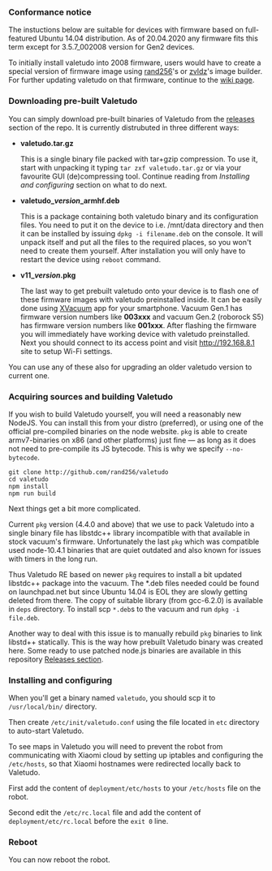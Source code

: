 ### Conformance notice

The instuctions below are suitable for devices with firmware based on full-featured
Ubuntu 14.04 distribution. As of 20.04.2020 any firmware fits this term except
for 3.5.7_002008 version for Gen2 devices.

To initially install valetudo into 2008 firmware, users would have to create a special
version of firmware image using [rand256](https://github.com/rand256/vacuum)'s or [zvldz](https://github.com/zvldz/vacuum)'s image builder.
For further updating valetudo on that firmware, continue to the [wiki page](https://github.com/rand256/valetudo/wiki/Updating-valetudo-binary-on-2008-firmware).

### Downloading pre-built Valetudo

You can simply download pre-built binaries of Valetudo from the
[releases](https://github.com/rand256/valetudo/releases) section of the repo.
It is currently distrubuted in three different ways:

* **valetudo.tar.gz**

   This is a single binary file packed with tar+gzip compression. To use it,
   start with unpacking it typing `tar zxf valetudo.tar.gz` or via your favourite
   GUI (de)compressing tool. Continue reading from *Installing and configuring*
   section on what to do next.

* **valetudo_**_**version**_**_armhf.deb**

   This is a package containing both valetudo binary and its configuration files. 
   You need to put it on the device to i.e. /mnt/data directory and then it can be
   installed by issuing `dpkg -i filename.deb` on the console. 
   It will unpack itself and put all the files to the required places, so you won't
   need to create them yourself. After installation you will only have to restart
   the device using `reboot` command.

* **v11_**_**version**_**.pkg**

   The last way to get prebuilt valetudo onto your device is to flash one of these firmware
   images with valetudo preinstalled inside. It can be easily done using
   [XVacuum](https://forum.xda-developers.com/android/apps-games/app-xvacuum-firmware-xiaomi-vacuum-t3896526)
   app for your smartphone. Vacuum Gen.1 has firmware version numbers like **003xxx** and vacuum Gen.2
   (roborock S5) has firmware version numbers like **001xxx**. After flashing the firmware you will
   immediately have working device with valetudo preinstalled. Next you should connect
   to its access point and visit http://192.168.8.1 site to setup Wi-Fi settings.

You can use any of these also for upgrading an older valetudo version to current one.

### Acquiring sources and building Valetudo

If you wish to build Valetudo yourself, you will need a reasonably new NodeJS.
You can install this from your distro (preferred), or using one of the official
pre-compiled binaries on the node website. `pkg` is able to create armv7-binaries
on x86 (and other platforms) just fine — as long as it does not need to pre-compile
its JS bytecode. This is why we specify `--no-bytecode`.
```
git clone http://github.com/rand256/valetudo
cd valetudo
npm install
npm run build
```

Next things get a bit more complicated.

Current `pkg` version (4.4.0 and above) that we use to pack Valetudo into a single
binary file has libstdc++ library incompatible with that available in stock vacuum's
firmware. Unfortunately the last `pkg` which was compatible used node-10.4.1 binaries
that are quiet outdated and also known for issues with timers in the long run.

Thus Valetudo RE based on newer `pkg` requires to install a bit updated libstdc++ package
into the vacuum. The *.deb files needed could be found on launchpad.net
but since Ubuntu 14.04 is EOL they are slowly getting deleted from there.
The copy of suitable library (from gcc-6.2.0) is available in `deps` directory.
To install scp `*.deb`s to the vacuum and run `dpkg -i file.deb`.

Another way to deal with this issue is to manually rebuild `pkg` binaries to link
libstd++ statically. This is the way how prebuilt Valetudo binary was created here.
Some ready to use patched node.js binaries are available in this repository [Releases section](https://github.com/rand256/valetudo/releases).

### Installing and configuring

When you'll get a binary named `valetudo`, you should scp it to `/usr/local/bin/` directory.

Then create `/etc/init/valetudo.conf` using the file located in `etc` directory to auto-start Valetudo.

To see maps in Valetudo you will need to prevent the robot from communicating with
Xiaomi cloud by setting up iptables and configuring the `/etc/hosts`, so that
Xiaomi hostnames were redirected locally back to Valetudo.

First add the content of `deployment/etc/hosts` to your `/etc/hosts`
file on the robot.

Second edit the `/etc/rc.local` file and add the content of
`deployment/etc/rc.local` before the `exit 0` line.

### Reboot

You can now reboot the robot.
